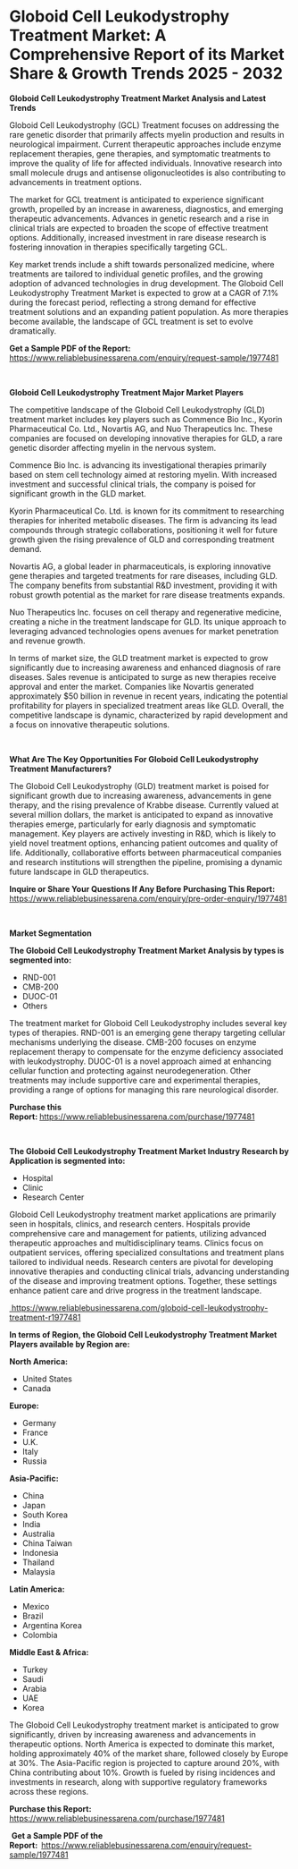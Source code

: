 <p><h1>Globoid Cell Leukodystrophy Treatment Market: A Comprehensive Report of its Market Share & Growth Trends 2025 - 2032</h1></p><p><strong>Globoid Cell Leukodystrophy Treatment Market Analysis and Latest Trends</strong></p>
<p><p>Globoid Cell Leukodystrophy (GCL) Treatment focuses on addressing the rare genetic disorder that primarily affects myelin production and results in neurological impairment. Current therapeutic approaches include enzyme replacement therapies, gene therapies, and symptomatic treatments to improve the quality of life for affected individuals. Innovative research into small molecule drugs and antisense oligonucleotides is also contributing to advancements in treatment options.</p><p>The market for GCL treatment is anticipated to experience significant growth, propelled by an increase in awareness, diagnostics, and emerging therapeutic advancements. Advances in genetic research and a rise in clinical trials are expected to broaden the scope of effective treatment options. Additionally, increased investment in rare disease research is fostering innovation in therapies specifically targeting GCL.</p><p>Key market trends include a shift towards personalized medicine, where treatments are tailored to individual genetic profiles, and the growing adoption of advanced technologies in drug development. The Globoid Cell Leukodystrophy Treatment Market is expected to grow at a CAGR of 7.1% during the forecast period, reflecting a strong demand for effective treatment solutions and an expanding patient population. As more therapies become available, the landscape of GCL treatment is set to evolve dramatically.</p></p>
<p><strong>Get a Sample PDF of the Report:&nbsp;</strong> <a href="https://www.reliablebusinessarena.com/enquiry/request-sample/1977481?utm_campaign=3017&utm_medium=2&utm_source=Github&utm_content=ia&utm_term=13042025&utm_id=globoid-cell-leukodystrophy-treatment">https://www.reliablebusinessarena.com/enquiry/request-sample/1977481</a></p>
<p>&nbsp;</p>
<p><strong>Globoid Cell Leukodystrophy Treatment Major Market Players</strong></p>
<p><p>The competitive landscape of the Globoid Cell Leukodystrophy (GLD) treatment market includes key players such as Commence Bio Inc., Kyorin Pharmaceutical Co. Ltd., Novartis AG, and Nuo Therapeutics Inc. These companies are focused on developing innovative therapies for GLD, a rare genetic disorder affecting myelin in the nervous system.</p><p>Commence Bio Inc. is advancing its investigational therapies primarily based on stem cell technology aimed at restoring myelin. With increased investment and successful clinical trials, the company is poised for significant growth in the GLD market.</p><p>Kyorin Pharmaceutical Co. Ltd. is known for its commitment to researching therapies for inherited metabolic diseases. The firm is advancing its lead compounds through strategic collaborations, positioning it well for future growth given the rising prevalence of GLD and corresponding treatment demand.</p><p>Novartis AG, a global leader in pharmaceuticals, is exploring innovative gene therapies and targeted treatments for rare diseases, including GLD. The company benefits from substantial R&D investment, providing it with robust growth potential as the market for rare disease treatments expands.</p><p>Nuo Therapeutics Inc. focuses on cell therapy and regenerative medicine, creating a niche in the treatment landscape for GLD. Its unique approach to leveraging advanced technologies opens avenues for market penetration and revenue growth.</p><p>In terms of market size, the GLD treatment market is expected to grow significantly due to increasing awareness and enhanced diagnosis of rare diseases. Sales revenue is anticipated to surge as new therapies receive approval and enter the market. Companies like Novartis generated approximately $50 billion in revenue in recent years, indicating the potential profitability for players in specialized treatment areas like GLD. Overall, the competitive landscape is dynamic, characterized by rapid development and a focus on innovative therapeutic solutions.</p></p>
<p>&nbsp;</p>
<p><strong>What Are The Key Opportunities For Globoid Cell Leukodystrophy Treatment Manufacturers?</strong></p>
<p><p>The Globoid Cell Leukodystrophy (GLD) treatment market is poised for significant growth due to increasing awareness, advancements in gene therapy, and the rising prevalence of Krabbe disease. Currently valued at several million dollars, the market is anticipated to expand as innovative therapies emerge, particularly for early diagnosis and symptomatic management. Key players are actively investing in R&D, which is likely to yield novel treatment options, enhancing patient outcomes and quality of life. Additionally, collaborative efforts between pharmaceutical companies and research institutions will strengthen the pipeline, promising a dynamic future landscape in GLD therapeutics.</p></p>
<p><strong>Inquire or Share Your Questions If Any Before Purchasing This Report:</strong> <a href="https://www.reliablebusinessarena.com/enquiry/pre-order-enquiry/1977481?utm_campaign=3017&utm_medium=2&utm_source=Github&utm_content=ia&utm_term=13042025&utm_id=globoid-cell-leukodystrophy-treatment">https://www.reliablebusinessarena.com/enquiry/pre-order-enquiry/1977481</a></p>
<p>&nbsp;</p>
<p><strong>Market Segmentation</strong></p>
<p><strong>The Globoid Cell Leukodystrophy Treatment Market Analysis by types is segmented into:</strong></p>
<p><ul><li>RND-001</li><li>CMB-200</li><li>DUOC-01</li><li>Others</li></ul></p>
<p><p>The treatment market for Globoid Cell Leukodystrophy includes several key types of therapies. RND-001 is an emerging gene therapy targeting cellular mechanisms underlying the disease. CMB-200 focuses on enzyme replacement therapy to compensate for the enzyme deficiency associated with leukodystrophy. DUOC-01 is a novel approach aimed at enhancing cellular function and protecting against neurodegeneration. Other treatments may include supportive care and experimental therapies, providing a range of options for managing this rare neurological disorder.</p></p>
<p><strong>Purchase this Report:&nbsp;</strong><a href="https://www.reliablebusinessarena.com/purchase/1977481?utm_campaign=3017&utm_medium=2&utm_source=Github&utm_content=ia&utm_term=13042025&utm_id=globoid-cell-leukodystrophy-treatment">https://www.reliablebusinessarena.com/purchase/1977481</a></p>
<p>&nbsp;</p>
<p><strong>The Globoid Cell Leukodystrophy Treatment Market Industry Research by Application is segmented into:</strong></p>
<p><ul><li>Hospital</li><li>Clinic</li><li>Research Center</li></ul></p>
<p><p>Globoid Cell Leukodystrophy treatment market applications are primarily seen in hospitals, clinics, and research centers. Hospitals provide comprehensive care and management for patients, utilizing advanced therapeutic approaches and multidisciplinary teams. Clinics focus on outpatient services, offering specialized consultations and treatment plans tailored to individual needs. Research centers are pivotal for developing innovative therapies and conducting clinical trials, advancing understanding of the disease and improving treatment options. Together, these settings enhance patient care and drive progress in the treatment landscape.</p></p>
<p><a href="https://www.reliablebusinessarena.com/globoid-cell-leukodystrophy-treatment-r1977481?utm_campaign=3017&utm_medium=2&utm_source=Github&utm_content=ia&utm_term=13042025&utm_id=globoid-cell-leukodystrophy-treatment">&nbsp;https://www.reliablebusinessarena.com/globoid-cell-leukodystrophy-treatment-r1977481</a></p>
<p><strong>In terms of Region, the Globoid Cell Leukodystrophy Treatment Market Players available by Region are:</strong></p>
<p>
    <p> <strong> North America: </strong>
        <ul>
            <li>United States</li>
            <li>Canada</li>
        </ul>
        </p> 
    <p> <strong> Europe: </strong>
        <ul>
            <li>Germany</li>
            <li>France</li>
            <li>U.K.</li>
            <li>Italy</li>
            <li>Russia</li>
        </ul>
        </p> 
    <p> <strong> Asia-Pacific: </strong>
        <ul>
            <li>China</li>
            <li>Japan</li>
            <li>South Korea</li>
            <li>India</li>
            <li>Australia</li>
            <li>China Taiwan</li>
            <li>Indonesia</li>
            <li>Thailand</li>
            <li>Malaysia</li>
        </ul>
        </p> 
    <p> <strong> Latin America: </strong>
        <ul>
            <li>Mexico</li>
            <li>Brazil</li>
            <li>Argentina Korea</li>
            <li>Colombia</li>
        </ul>
        </p> 
    <p> <strong> Middle East & Africa: </strong>
        <ul>
            <li>Turkey</li>
            <li>Saudi</li>
            <li>Arabia</li>
            <li>UAE</li>
            <li>Korea</li>
        </ul>
    </p>
    </p>
<p><p>The Globoid Cell Leukodystrophy treatment market is anticipated to grow significantly, driven by increasing awareness and advancements in therapeutic options. North America is expected to dominate this market, holding approximately 40% of the market share, followed closely by Europe at 30%. The Asia-Pacific region is projected to capture around 20%, with China contributing about 10%. Growth is fueled by rising incidences and investments in research, along with supportive regulatory frameworks across these regions.</p></p>
<p><strong>Purchase this Report: </strong><a href="https://www.reliablebusinessarena.com/purchase/1977481?utm_campaign=3017&utm_medium=2&utm_source=Github&utm_content=ia&utm_term=13042025&utm_id=globoid-cell-leukodystrophy-treatment">https://www.reliablebusinessarena.com/purchase/1977481</a></p>
<p>&nbsp;<strong>Get a Sample PDF of the Report:&nbsp;&nbsp;</strong><a href="https://www.reliablebusinessarena.com/enquiry/request-sample/1977481?utm_campaign=3017&utm_medium=2&utm_source=Github&utm_content=ia&utm_term=13042025&utm_id=globoid-cell-leukodystrophy-treatment">https://www.reliablebusinessarena.com/enquiry/request-sample/1977481</a></p>
<p><strong></strong></p>
<p><p></p><p></p><p></p></p>